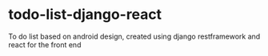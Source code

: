 # todo-list-django-react
To do list based on android design, created using django restframework and react for the front end
